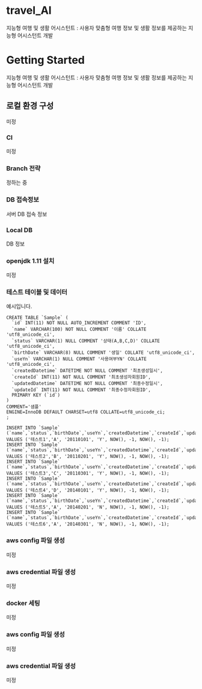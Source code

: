 # travel_AI
지능형 여행 및 생활 어시스턴트 : 사용자 맞춤형 여행 정보 및 생활 정보를 제공하는 지능형 어시스턴트 개발

# Getting Started
지능형 여행 및 생활 어시스턴트 : 사용자 맞춤형 여행 정보 및 생활 정보를 제공하는 지능형 어시스턴트 개발

## 로컬 환경 구성
미정

### CI
미정

### Branch 전략
정하는 중

### DB 접속정보
서버 DB 접속 정보

### Local DB
DB 정보

### openjdk 1.11 설치
미정


### 테스트 테이블 및 데이터

예시입니다.
```
CREATE TABLE `Sample` (
  `id` INT(11) NOT NULL AUTO_INCREMENT COMMENT 'ID',
  `name` VARCHAR(100) NOT NULL COMMENT '이름' COLLATE 'utf8_unicode_ci',
  `status` VARCHAR(1) NULL COMMENT '상태(A,B,C,D)' COLLATE 'utf8_unicode_ci',
  `birthDate` VARCHAR(8) NULL COMMENT '생일' COLLATE 'utf8_unicode_ci',
  `useYn` VARCHAR(1) NULL COMMENT '사용여부YN' COLLATE 'utf8_unicode_ci',
  `createdDatetime` DATETIME NOT NULL COMMENT '최초생성일시',
  `createId` INT(11) NOT NULL COMMENT '최초생성자회원ID',
  `updatedDatetime` DATETIME NOT NULL COMMENT '최종수정일시',
  `updateId` INT(11) NOT NULL COMMENT '최종수정자회원ID',
  PRIMARY KEY (`id`)
)
COMMENT='샘플'
ENGINE=InnoDB DEFAULT CHARSET=utf8 COLLATE=utf8_unicode_ci;
;

INSERT INTO `Sample` (`name`,`status`,`birthDate`,`useYn`,`createdDatetime`,`createId`,`updatedDatetime`,`updateId`) VALUES ('테스트1','A', '20110101', 'Y', NOW(), -1, NOW(), -1);
INSERT INTO `Sample` (`name`,`status`,`birthDate`,`useYn`,`createdDatetime`,`createId`,`updatedDatetime`,`updateId`) VALUES ('테스트2','B', '20110201', 'Y', NOW(), -1, NOW(), -1);
INSERT INTO `Sample` (`name`,`status`,`birthDate`,`useYn`,`createdDatetime`,`createId`,`updatedDatetime`,`updateId`) VALUES ('테스트3','C', '20110301', 'Y', NOW(), -1, NOW(), -1);
INSERT INTO `Sample` (`name`,`status`,`birthDate`,`useYn`,`createdDatetime`,`createId`,`updatedDatetime`,`updateId`) VALUES ('테스트4','D', '20140101', 'Y', NOW(), -1, NOW(), -1);
INSERT INTO `Sample` (`name`,`status`,`birthDate`,`useYn`,`createdDatetime`,`createId`,`updatedDatetime`,`updateId`) VALUES ('테스트5','A', '20140201', 'N', NOW(), -1, NOW(), -1);
INSERT INTO `Sample` (`name`,`status`,`birthDate`,`useYn`,`createdDatetime`,`createId`,`updatedDatetime`,`updateId`) VALUES ('테스트6','A', '20140301', 'N', NOW(), -1, NOW(), -1);
```

### aws config 파일 생성
미정

### aws credential 파일 생성
미정

### docker 세팅
미정

### aws config 파일 생성
미정

### aws credential 파일 생성
미정

